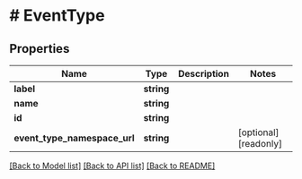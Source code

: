 # # EventType

## Properties

Name | Type | Description | Notes
------------ | ------------- | ------------- | -------------
**label** | **string** |  | 
**name** | **string** |  | 
**id** | **string** |  | 
**event_type_namespace_url** | **string** |  | [optional] [readonly] 

[[Back to Model list]](../../README.md#documentation-for-models) [[Back to API list]](../../README.md#documentation-for-api-endpoints) [[Back to README]](../../README.md)


